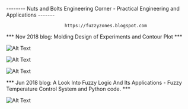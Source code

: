 -------- Nuts and Bolts Engineering Corner - Practical Engineering and Applications -------

                          https://fuzzyzones.blogspot.com

*** Nov 2018 blog:  Molding Design of Experiments and Contour Plot ***

![Alt Text](../master/IMG/aveEffects.png)

![Alt Text](../master/IMG/magEffects.png)

![Alt Text](../master/IMG/moldContourPlot.png)


*** Jun 2018 blog:  A Look Into Fuzzy Logic And Its Applications - Fuzzy Temperature Control System and Python code. ***

![Alt Text](../master/IMG/FuzzySets.png)
